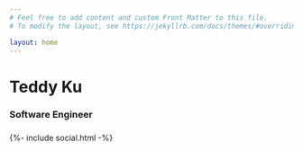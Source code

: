 ```yaml
---
# Feel free to add content and custom Front Matter to this file.
# To modify the layout, see https://jekyllrb.com/docs/themes/#overriding-theme-defaults

layout: home
---
```



<div class="vcenter fill-height">
  <span class="spacer"></span>
  <div><h1>Teddy Ku</h1></div>
  <div><h3>Software Engineer</h3></div>
  <div><h3> </h3></div>

  <div class="social-links">
  {%- include social.html -%}
  </div>

  <span class="spacer"></span>
</div>

